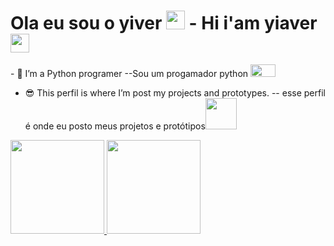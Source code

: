 <h1>Ola eu sou o yiver <img src="https://raw.githubusercontent.com/MartinHeinz/MartinHeinz/master/wave.gif" width="30px" height="30px"> - Hi i'am yiaver<img src="https://raw.githubusercontent.com/MartinHeinz/MartinHeinz/master/wave.gif" width="30px" height="30px"> </h1>

<p>
 - 🌱 I’m a Python programer --Sou um progamador python <img src="https://www.python.org/static/img/psf-logo.png" width="40px" height="20px">

- 😎 This perfil is where I’m post my projects and prototypes. -- esse perfil é onde eu posto meus projetos e protótipos<img src="http://clubedosgeeks.com.br/wp-content/uploads/2016/01/dormrm.gif" width="50px" height="50px"></p>

<div>
<a href="https://github.com/yiaver">
<img height="150em" src=https://github-readme-stats.vercel.app/api?username=yiaver&show_icons=true&theme=chartreuse-dark&include_all_commits=true&count_private=false"/>
<img height="150em" src="https://github-readme-stats.vercel.app/api/top-langs/?username=yiaver&layout=compact&langs_count=7&theme=chartreuse-dark"/>
</div>
